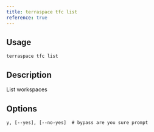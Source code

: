 ```yaml
---
title: terraspace tfc list
reference: true
---
```


## Usage

    terraspace tfc list

## Description

List workspaces


## Options

```
y, [--yes], [--no-yes]  # bypass are you sure prompt
```

